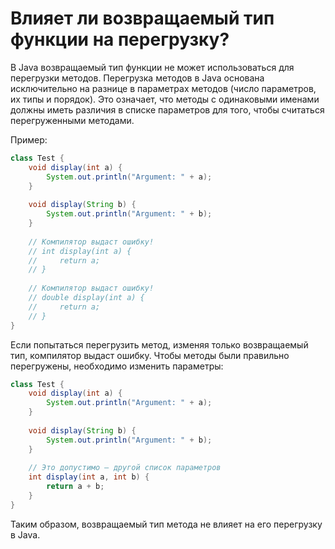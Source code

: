 # Влияет ли возвращаемый тип функции на перегрузку?

В Java возвращаемый тип функции не может использоваться для перегрузки методов. Перегрузка методов в Java основана исключительно на разнице в параметрах методов (число параметров, их типы и порядок). Это означает, что методы с одинаковыми именами должны иметь различия в списке параметров для того, чтобы считаться перегруженными методами.

Пример:

```java
class Test {
    void display(int a) {
        System.out.println("Argument: " + a);
    }
    
    void display(String b) {
        System.out.println("Argument: " + b);
    }
    
    // Компилятор выдаст ошибку!
    // int display(int a) {
    //     return a;
    // }
    
    // Компилятор выдаст ошибку!
    // double display(int a) {
    //     return a;
    // }
}
```

Если попытаться перегрузить метод, изменяя только возвращаемый тип, компилятор выдаст ошибку. Чтобы методы были правильно перегружены, необходимо изменить параметры:

```java
class Test {
    void display(int a) {
        System.out.println("Argument: " + a);
    }
    
    void display(String b) {
        System.out.println("Argument: " + b);
    }
    
    // Это допустимо — другой список параметров
    int display(int a, int b) {
        return a + b;
    }
}
```

Таким образом, возвращаемый тип метода не влияет на его перегрузку в Java.